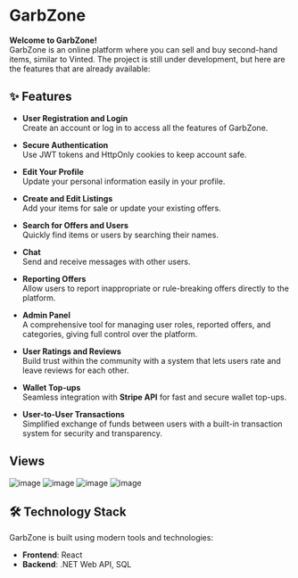 # GarbZone  

**Welcome to GarbZone!**  
GarbZone is an online platform where you can sell and buy second-hand items, similar to Vinted. The project is still under development, but here are the features that are already available:  

## ✨ Features  

- **User Registration and Login**  
  Create an account or log in to access all the features of GarbZone.  

- **Secure Authentication**  
  Use JWT tokens and HttpOnly cookies to keep account safe.  

- **Edit Your Profile**  
  Update your personal information easily in your profile.  

- **Create and Edit Listings**  
  Add your items for sale or update your existing offers.  

- **Search for Offers and Users**  
  Quickly find items or users by searching their names.

- **Chat**  
  Send and receive messages with other users. 

- **Reporting Offers**  
  Allow users to report inappropriate or rule-breaking offers directly to the platform.

- **Admin Panel**  
  A comprehensive tool for managing user roles, reported offers, and categories, giving full control over the platform.

- **User Ratings and Reviews**  
  Build trust within the community with a system that lets users rate and leave reviews for each other.

- **Wallet Top-ups**  
  Seamless integration with **Stripe API** for fast and secure wallet top-ups.

- **User-to-User Transactions**  
  Simplified exchange of funds between users with a built-in transaction system for security and transparency.

## Views

![image](https://github.com/user-attachments/assets/2625122b-7610-4e9b-8eb2-69969e5a976d)
![image](https://github.com/user-attachments/assets/d6dfa549-3dc6-462a-9503-304847e65331)
![image](https://github.com/user-attachments/assets/7ed25d95-3415-4563-8c48-471fce0413aa)
![image](https://github.com/user-attachments/assets/c63d92e5-6451-497a-9174-31aa95653e38)




## 🛠️ Technology Stack

GarbZone is built using modern tools and technologies:  

- **Frontend**: React  
- **Backend**: .NET Web API, SQL

